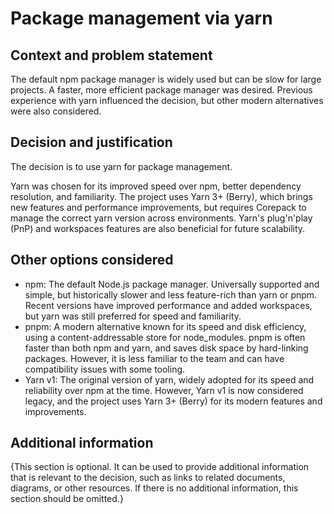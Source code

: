 # Package management via yarn

## Context and problem statement

The default npm package manager is widely used but can be slow for large
projects. A faster, more efficient package manager was desired. Previous
experience with yarn influenced the decision, but other modern alternatives
were also considered.

## Decision and justification

The decision is to use yarn for package management.

Yarn was chosen for its improved speed over npm, better dependency resolution,
and familiarity. The project uses Yarn 3+ (Berry), which brings new features
and performance improvements, but requires Corepack to manage the correct yarn
version across environments. Yarn's plug'n'play (PnP) and workspaces features
are also beneficial for future scalability.

## Other options considered

- npm: The default Node.js package manager. Universally supported and simple,
  but historically slower and less feature-rich than yarn or pnpm. Recent
  versions have improved performance and added workspaces, but yarn was still
  preferred for speed and familiarity.
- pnpm: A modern alternative known for its speed and disk efficiency, using a
  content-addressable store for node_modules. pnpm is often faster than both
  npm and yarn, and saves disk space by hard-linking packages. However, it is
  less familiar to the team and can have compatibility issues with some
  tooling.
- Yarn v1: The original version of yarn, widely adopted for its speed and
  reliability over npm at the time. However, Yarn v1 is now considered legacy,
  and the project uses Yarn 3+ (Berry) for its modern features and
  improvements.

## Additional information

{This section is optional. It can be used to provide additional information
that is relevant to the decision, such as links to related documents, diagrams,
or other resources. If there is no additional information, this section should
be omitted.}
